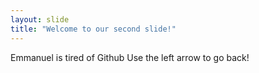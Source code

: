 ```yaml
---
layout: slide
title: "Welcome to our second slide!"
---
```

Emmanuel is tired of Github
Use the left arrow to go back!
